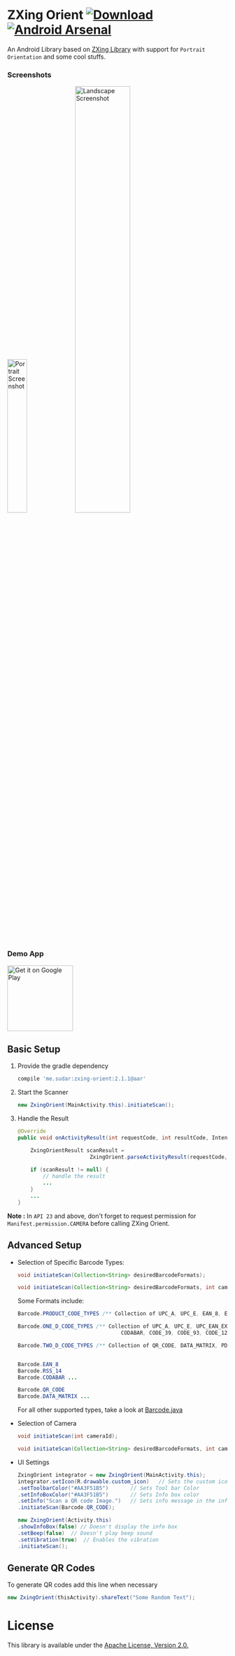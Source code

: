 # ZXing Orient  [ ![Download](https://api.bintray.com/packages/sudarabisheck/maven/ZXing-Orient/images/download.svg) ](https://bintray.com/sudarabisheck/maven/ZXing-Orient/_latestVersion)  [![Android Arsenal](https://img.shields.io/badge/Android%20Arsenal-ZXing--Orient-green.svg?style=true)](https://android-arsenal.com/details/1/3213)

An Android Library based on [ZXing Library](https://github.com/zxing/zxing) with support for `Portrait Orientation` and some cool stuffs.

### Screenshots
<img src="https://raw.githubusercontent.com/SudarAbisheck/ZXing-Orient/master/screenshots/screenshot_1.png" alt="Portrait Screenshot" width="30%"/> <img src="https://raw.githubusercontent.com/SudarAbisheck/ZXing-Orient/master/screenshots/screenshot_2.png" alt="Landscape Screenshot" width="50%"/> 

### Demo App
<a href="https://play.google.com/store/apps/details?id=me.sudar.zxingorient.demo&utm_source=global_co&utm_medium=prtnr&utm_content=Mar2515&utm_campaign=PartBadge&pcampaignid=MKT-AC-global-none-all-co-pr-py-PartBadges-Oct1515-1"><img width="150" alt="Get it on Google Play" src="https://play.google.com/intl/en_us/badges/images/apps/en-play-badge.png" /></a>

## Basic Setup

1. Provide the gradle dependency

    ```gradle
    compile 'me.sudar:zxing-orient:2.1.1@aar'
    ```

2. Start the Scanner

    ```java
    new ZxingOrient(MainActivity.this).initiateScan();
    ```

3. Handle the Result

    ```java
    @Override
    public void onActivityResult(int requestCode, int resultCode, Intent intent){
    
        ZxingOrientResult scanResult = 
                           ZxingOrient.parseActivityResult(requestCode, resultCode, intent);
                            
        if (scanResult != null) {
            // handle the result
            ...
        }
        ...
    }
    ```

**Note :** In `API 23` and above, don't forget to request permission for `Manifest.permission.CAMERA` before calling ZXing Orient.

## Advanced Setup

- Selection of Specific Barcode Types:

    ```java
    void initiateScan(Collection<String> desiredBarcodeFormats);
    
    void initiateScan(Collection<String> desiredBarcodeFormats, int cameraId)
    ```

    Some Formats include:
    ```java
    Barcode.PRODUCT_CODE_TYPES /** Collection of UPC_A, UPC_E, EAN_8, EAN_13, RSS_14 **/
    
    Barcode.ONE_D_CODE_TYPES /** Collection of UPC_A, UPC_E, UPC_EAN_EXTENSION, EAN_8, EAN_13, 
                                     CODABAR, CODE_39, CODE_93, CODE_128, ITF, RSS_14, RSS_EXPANDED **/
    
    Barcode.TWO_D_CODE_TYPES /** Collection of QR_CODE, DATA_MATRIX, PDF_417, AZTEC **/
    
    
    Barcode.EAN_8 
    Barcode.RSS_14
    Barcode.CODABAR ...
    
    Barcode.QR_CODE
    Barcode.DATA_MATRIX ...
    ```
    
    For all other supported types, take a look at [Barcode.java](https://github.com/SudarAbisheck/ZXing-Orient/blob/master/zxing-orient/src/main/java/me/sudar/zxingorient/Barcode.java)
    
- Selection of Camera

    ```java
    void initiateScan(int cameraId);
    
    void initiateScan(Collection<String> desiredBarcodeFormats, int cameraId);
    ```

- UI Settings

    ```java
    ZxingOrient integrator = new ZxingOrient(MainActivity.this);
    integrator.setIcon(R.drawable.custom_icon)   // Sets the custom icon
    .setToolbarColor("#AA3F51B5")       // Sets Tool bar Color
    .setInfoBoxColor("#AA3F51B5")       // Sets Info box color
    .setInfo("Scan a QR code Image.")   // Sets info message in the info box
    .initiateScan(Barcode.QR_CODE);
    
    new ZxingOrient(Activity.this)
    .showInfoBox(false) // Doesn't display the info box  
    .setBeep(false)  // Doesn't play beep sound
    .setVibration(true)  // Enables the vibration
    .initiateScan();   
    ```

## Generate QR Codes
To generate QR codes add this line when necessary
```java
new ZxingOrient(thisActivity).shareText("Some Random Text");
```

# License

This library is available under the [Apache License, Version 2.0.](https://github.com/SudarAbisheck/ZXing-Orient/blob/master/LICENSE)
